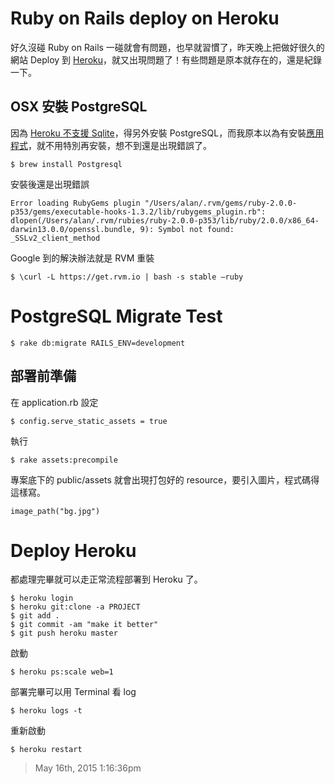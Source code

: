 # Ruby on Rails deploy on Heroku

好久沒碰 Ruby on Rails 一碰就會有問題，也早就習慣了，昨天晚上把做好很久的網站 Deploy 到 [Heroku][1]，就又出現問題了！有些問題是原本就存在的，還是紀錄一下。

## OSX 安裝 PostgreSQL

因為 [Heroku 不支援 Sqlite][3]，得另外安裝 PostgreSQL，而我原本以為有安裝[應用程式][2]，就不用特別再安裝，想不到還是出現錯誤了。

```
$ brew install Postgresql
```

安裝後還是出現錯誤

```
Error loading RubyGems plugin "/Users/alan/.rvm/gems/ruby-2.0.0-p353/gems/executable-hooks-1.3.2/lib/rubygems_plugin.rb": dlopen(/Users/alan/.rvm/rubies/ruby-2.0.0-p353/lib/ruby/2.0.0/x86_64-darwin13.0.0/openssl.bundle, 9): Symbol not found: _SSLv2_client_method
```

Google 到的解決辦法就是 RVM 重裝

```
$ \curl -L https://get.rvm.io | bash -s stable —ruby
```

# PostgreSQL Migrate Test

```
$ rake db:migrate RAILS_ENV=development
```

## 部署前準備

在 application.rb 設定

```
$ config.serve_static_assets = true
```

執行

```
$ rake assets:precompile
```
  
專案底下的 public/assets 就會出現打包好的 resource，要引入圖片，程式碼得這樣寫。

```
image_path("bg.jpg")
```

# Deploy Heroku

都處理完畢就可以走正常流程部署到 Heroku 了。

```
$ heroku login
$ heroku git:clone -a PROJECT
$ git add .
$ git commit -am "make it better"
$ git push heroku master
```

啟動

```
$ heroku ps:scale web=1
```

部署完畢可以用 Terminal 看 log

```
$ heroku logs -t
```

重新啟動

```
$ heroku restart
```

[1]: https://www.google.com.tw/url?sa=t&rct=j&q=&esrc=s&source=web&cd=1&cad=rja&uact=8&ved=0CBwQFjAA&url=https%3A%2F%2Fwww.heroku.com%2F&ei=2c1WVeaWCoOe8QW3moCoAw&usg=AFQjCNF8-hoB8iHVyZ2dDq3bYi_oSmHVtg&sig2=OTukXXAApyRuS2ZjqBu2eQ&bvm=bv.93564037,d.dGc
[2]: http://postgresapp.com
[3]: https://devcenter.heroku.com/articles/sqlite3

> May 16th, 2015 1:16:36pm